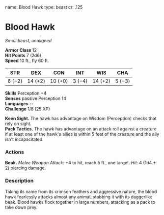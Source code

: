 name: Blood Hawk
type: beast
cr: .125

# Blood Hawk 
_Small beast, unaligned_

**Armor Class** 12    
**Hit Points** 7 (2d6)    
**Speed** 10 ft., fly 60 ft.

| STR     | DEX     | CON     | INT     | WIS     | CHA     |
|---------|---------|---------|---------|---------|---------|
| 6 (−2)  | 14 (+2) | 10 (+0) | 3 (−4)  | 14 (+2) | 5 (−3)  |  

**Skills** Perception +4    
**Senses** passive Perception 14    
**Languages** --    
**Challenge** 1/8 (25 XP) 

**Keen Sight.** The hawk has advantage on Wisdom (Perception) checks that rely on sight.    
**Pack Tactics.** The hawk has advantage on an attack roll against a creature if at least one of the hawk's allies is within 5 feet of the creature and the ally isn't incapacitated. 

### Actions 
**Beak.** _Melee Weapon Attack:_ +4 to hit, reach 5 ft., one target. _Hit:_ 4 (1d4 + 2) piercing damage. 

### Description
Taking its name from its crimson feathers and aggressive nature, the blood hawk fearlessly attacks almost any animal, stabbing it with its daggerlike beak. Blood hawks flock together in large numbers, attacking as a pack to take down prey. 